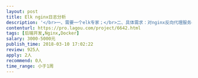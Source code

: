 ```yaml
---                
layout: post       
title: Elk nginx日志分析           
description: '</br>一、需要一个elk专家；</br>二、具体需求：对nginx反向代理服务器的日志进行分析，通过kibana输出按用户、地域、时间、资源等的图形化报表。</br>'     
contenturl: https://pro.lagou.com/project/6642.html      
tags: [后端开发,Nginx,Docker]            
salary: 3000-5000元          
publish_time: 2018-03-10 17:02:22         
review: 925人                   
apply: 2人                   
recommend: 0人                   
time_range: 小于1周              
---                 
```

